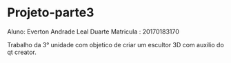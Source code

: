 # Projeto-parte3

Aluno: Everton Andrade Leal Duarte
Matricula : 20170183170

Trabalho da 3° unidade com objetico de criar um escultor 3D com auxilio do qt creator.

